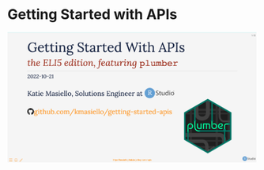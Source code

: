 
# Getting Started with APIs


[![Title slide screenshot](index-img.png)](https://kmasiello.github.io/getting-started-apis/)
